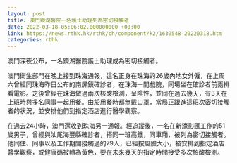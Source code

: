 ```yaml
---
layout: post
title: 澳門鏡湖醫院一名護士助理列為密切接觸者
date: 2022-03-18 05:06:02.000000000 +08:00
link: https://news.rthk.hk/rthk/ch/component/k2/1639548-20220318.htm
categories: rthk
---
```


澳門深夜公布，一名鏡湖醫院護士助理成為密切接觸者。 

澳門衛生部門在晚上接到珠海通報，這名正身在珠海的26歲內地女外僱，在上周六曾經同珠海昨日公布的南屏鎮確診者，在珠海一間戲院，同場坐在確診者前兩排看電影。之後曾經在珠海做過兩次核酸檢測，呈陰性，並同在過去幾天，有3天在上班時與多名同事一起用餐。由於用餐時都無戴口罩，當局正跟進這班次密切接觸者的狀況，並安排他們到指定酒店進行醫學觀察。

在過去24小時，澳門還收到珠海另一通報。經追蹤後，一名在新濠影匯工作的51歲男子，曾經與汕尾海豐縣確診者，搭同一班高鐵，同車廂，被列為密切接觸者。他同住、同事以及工作期間接觸過的79人，已經按風險大小，被安排到指定酒店醫學觀察，或健康碼被轉為黃色，要在未來幾天的指定時間接受多次核酸檢測。
